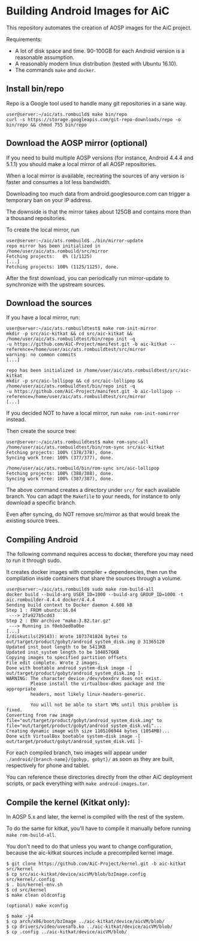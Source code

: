 
Building Android Images for AiC
===============================

This repository automates the creation of AOSP images for the AiC project.

Requirements:

 - A lot of disk space and time. 90-100GB for each Android version is a reasonable assumption.
 - A reasonably modern linux distribution (tested with Ubuntu 16.10).
 - The commands `make` and `docker`.


Install bin/repo
----------------

Repo is a Google tool used to handle many git repositories in a sane way.

```
user@server:~/aic/ats.rombuild$ make bin/repo
curl -s https://storage.googleapis.com/git-repo-downloads/repo -o bin/repo && chmod 755 bin/repo
```

Download the AOSP mirror (optional)
-----------------------------------

If you need to build multiple AOSP versions (for instance, Android 4.4.4 and 5.1.1) you should make
a local mirror of all AOSP repositories.

When a local mirror is available, recreating the sources of any version is faster and consumes a lot less bandwidth.

Downloading too much data from android.googlesource.com can trigger a temporary ban on your IP address.

The downside is that the mirror takes about 125GB and contains more than a thousand repositories.

To create the local mirror, run

```
user@server:~/aic/ats.rombuild$ ./bin/mirror-update
repo mirror has been initialized in /home/user/aic/ats.rombuild/src/mirror
Fetching projects:   0% (1/1125)
[...]
Fetching projects: 100% (1125/1125), done.
```

After the first download, you can periodically run mirror-update to synchronize with the upstream sources.


Download the sources
--------------------

If you have a local mirror, run:

```
user@server:~/aic/ats.rombuildtest$ make rom-init-mirror
mkdir -p src/aic-kitkat && cd src/aic-kitkat && /home/user/aic/ats.rombuildtest/bin/repo init -q
-u https://github.com/AiC-Project/manifest.git -b aic-kitkat --reference=/home/user/aic/ats.rombuildtest/src/mirror
warning: no common commits
[...]

repo has been initialized in /home/user/aic/ats.rombuildtest/src/aic-kitkat
mkdir -p src/aic-lollipop && cd src/aic-lollipop && /home/user/aic/ats.rombuildtest/bin/repo init -q
-u https://github.com/AiC-Project/manifest.git -b aic-lollipop --reference=/home/user/aic/ats.rombuildtest/src/mirror
[...]
```

If you decided NOT to have a local mirror, run `make rom-init-nomirror` instead.

Then create the source tree:

```
user@server:~/aic/ats.rombuildtest$ make rom-sync-all
/home/user/aic/ats.rombuildtest/bin/rom-sync src/aic-kitkat
Fetching projects: 100% (378/378), done.
Syncing work tree: 100% (377/377), done.

/home/user/aic/ats.rombuild/bin/rom-sync src/aic-lollipop
Fetching projects: 100% (388/388), done.
Syncing work tree: 100% (387/387), done.
```

The above command creates a directory under `src/` for each available branch.
You can adapt the `Makefile` to your needs, for instance to only download a specific branch.

Even after syncing, do NOT remove src/mirror as that would break the existing source trees.


Compiling Android
-----------------

The following command requires access to docker, therefore you may need to run it through sudo.

It creates docker images with compiler + dependencies, then run the compilation inside containers
that share the sources through a volume.


```
user@server:~/aic/ats.rombuild$ sudo make rom-build-all
docker build --build-arg USER_ID=1000 --build-arg GROUP_ID=1000 -t aic.rombuilder-4.4.4 docker/4.4.4
Sending build context to Docker daemon 4.608 kB
Step 1 : FROM ubuntu:16.04
 ---> 2fa927b5cdd3
Step 2 : ENV archive "make-3.82.tar.gz"
 ---> Running in f0eb3ed0a0be
[...]
I/diskutils(29143): Wrote 1073741824 bytes to out/target/product/gobyt/android_system_disk.img @ 31365120
Updated inst_boot length to be 5413KB
Updated inst_system length to be 1048576KB
Copying images to specified partition offsets
File edit complete. Wrote 2 images.
Done with bootable android system-disk image -[ out/target/product/gobyt/android_system_disk.img ]-
WARNING: The character device /dev/vboxdrv does not exist.
         Please install the virtualbox-dkms package and the appropriate
         headers, most likely linux-headers-generic.

         You will not be able to start VMs until this problem is fixed.
Converting from raw image file="out/target/product/gobyt/android_system_disk.img" to file="out/target/product/gobyt/android_system_disk.vdi"...
Creating dynamic image with size 1105106944 bytes (1054MB)...
Done with VirtualBox bootable system-disk image -[ out/target/product/gobyt/android_system_disk.vdi ]-
```

For each compiled branch, two images will appear under `./android/{branch-name}/{gobyp, gobyt}/` as soon as they are built,
respectively for phone and tablet.

You can reference these directories directly from the other AiC deployment scripts, or pack everything with `make android-images.tar`.


Compile the kernel (Kitkat only):
---------------------------------

In AOSP 5.x and later, the kernel is compiled with the rest of the system.

To do the same for kitkat, you'll have to compile it manually before running `make rom-build-all`.

You don't need to do that unless you want to change configuration, because the aic-kitkat
sources include a precompiled kernel image.

```
$ git clone https://github.com/AiC-Project/kernel.git -b aic-kitkat src/kernel
$ cp src/aic-kitkat/device/aicVM/blob/bzImage.config src/kernel/.config
$ . bin/kernel-env.sh
$ cd src/kernel
$ make clean oldconfig

(optional) make xconfig

$ make -j4
$ cp arch/x86/boot/bzImage ../aic-kitkat/device/aicVM/blob/
$ cp drivers/video/uvesafb.ko ../aic-kitkat/device/aicVM/blob/
$ cp .config ../aic-kitkat/device/aicVM/blob/
```

